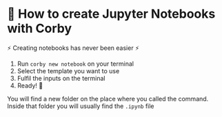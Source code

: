 # 🤖 How to create Jupyter Notebooks with Corby

⚡ Creating notebooks has never been easier ⚡

1. Run `corby new notebook` on your terminal
2. Select the template you want to use
3. Fulfil the inputs on the terminal
4. Ready! 🚀

You will find a new folder on the place where you called the command. Inside that folder you will usually find the `.ipynb` file
